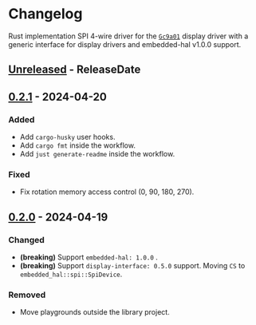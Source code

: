 # Changelog

Rust implementation SPI 4-wire driver for the [`Gc9a01`](https://crates.io/crates/gc9a01-rs) display driver with a generic interface for display drivers and embedded-hal v1.0.0 support.

<!-- next-header -->

## [Unreleased] - ReleaseDate

## [0.2.1] - 2024-04-20

### Added

- Add `cargo-husky` user hooks.
- Add `cargo fmt` inside the workflow.
- Add `just generate-readme` inside the workflow.

### Fixed

- Fix rotation memory access control (0, 90, 180, 270).

## [0.2.0] - 2024-04-19

### Changed

- __(breaking)__ Support `embedded-hal: 1.0.0` .
- __(breaking)__ Support `display-interface: 0.5.0` support. Moving `CS` to `embedded_hal::spi::SpiDevice`.

### Removed

- Move playgrounds outside the library project.

<!-- next-url -->
[unreleased]: https://github.com/IniterWorker/gc9a01/compare/0.2.1...HEAD

[0.2.1]: https://github.com/IniterWorker/gc9a01/compare/0.2.0...0.2.1
[0.2.0]: https://github.com/IniterWorker/gc9a01/compare/0.1.0...0.2.0